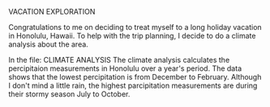 VACATION EXPLORATION

Congratulations to me on deciding to treat myself to a long holiday vacation in Honolulu, Hawaii. 
To help with the trip planning, I decide to do a climate analysis about the area.

In the file:
CLIMATE ANALYSIS
The climate analysis calculates the percipitaion measurements in Honolulu over a year's period. 
The data shows that the lowest percipitation is from December to February. Although I don't mind a
little rain, the highest parcipitation measurements are during their stormy season July to October.

